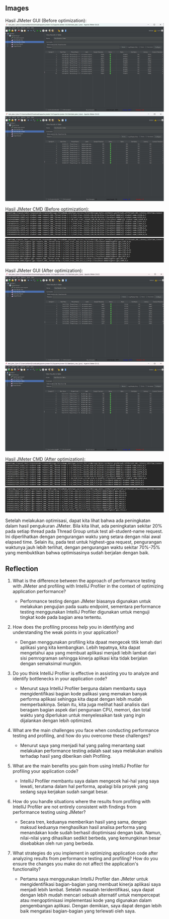 ## Images

Hasil JMeter GUI (Before optimization):
![](tests_before_2.jpg)
![](tests_before_3.jpg)

Hasil JMeter CMD (Before optimization):
![](results_before_2.jpg)
![](results_before_3.jpg)

Hasil JMeter GUI (After optimization):
![](tests_after_2.jpg)
![](tests_after_3.jpg)

Hasil JMeter CMD (After optimization):
![](results_after_2.jpg)
![](results_after_3.jpg)

Setelah melakukan optimisasi, dapat kita lihat bahwa ada peningkatan dalam hasil pengukuran JMeter. Bila kita lihat, 
ada peningkatan sekitar 20% pada setiap thread pada Thread Group untuk test all-student-name request. Ini diperlihatkan 
dengan pengurangan waktu yang setara dengan nilai awal elapsed time. Selain itu, pada test untuk highest-gpa request,
pengurangan waktunya jauh lebih terlihat, dengan pengurangan waktu sekitar 70%-75% yang membuktikan bahwa optimisasinya 
sudah berjalan dengan baik.

## Reflection
1. What is the difference between the approach of performance testing with JMeter and profiling with IntelliJ Profiler 
in the context of optimizing application performance?
   - Performance testing dengan JMeter biasanya digunakan untuk melakukan pengujian pada suatu endpoint, sementara 
   performance testing menggunakan IntelliJ Profiler digunakan untuk menguji tingkat kode pada bagian area tertentu.

2. How does the profiling process help you in identifying and understanding the weak points in your application?
   - Dengan menggunakan profiling kita dpaat mengecek titik lemah dari aplikasi yang kita kembangkan. Lebih tepatnya,
   kita dapat mengetahui apa yang membuat aplikasi menjadi lebih lambat dari sisi pemrograman sehingga kinerja aplikasi
   kita tidak berjalan dengan semaksimal mungkin.

3. Do you think IntelliJ Profiler is effective in assisting you to analyze and identify bottlenecks in your application code?
   - Menurut saya IntelliJ Profiler berguna dalam membantu saya mengidentifikasi bagian kode palikasi yang memakan 
   banyak performa aplikasi sehingga kita dapat dengan lebih mudah memperbaikinya. Selain itu, kita juga melihat hasil
   analisis dari beragam bagian aspek dari pengunaan CPU, memori, dan total waktu yang diperlukan untuk menyelesaikan
   task yang ingin dijalankan dengan lebih optimized. 
   
4. What are the main challenges you face when conducting performance testing and profiling, and how do you overcome 
these challenges?
   - Menurut saya yang menjadi hal yang paling menantang saat melakukan performance testing adalah saat saya melakukan
   analisis terhadap hasil yang diberikan oleh Profiling.

5. What are the main benefits you gain from using IntelliJ Profiler for profiling your application code?
   - IntelliJ Profiler membantu saya dalam mengecek hal-hal yang saya lewati, terutama dalam hal performa, apalagi bila
   proyek yang sedang saya kerjakan sudah sangat besar.

6. How do you handle situations where the results from profiling with IntelliJ Profiler are not entirely consistent with 
findings from performance testing using JMeter?
   - Secara tren, keduanya memberikan hasil yang sama, dengan maksud keduanya menghasilkan hasil analisa performa yang
   menandakan kode sudah berhasil dioptimisasi dengan baik. Namun, nilai-nilai yang dihasilkan sedikit berbeda, yang
   kemungkinan besar disebabkan oleh run yang berbeda.

7. What strategies do you implement in optimizing application code after analyzing results from performance testing and 
profiling? How do you ensure the changes you make do not affect the application's functionality?
   - Pertama saya menggunakan IntelliJ Profiler dan JMeter untuk mengidentifikasi bagian-bagian yang membuat kinerja
   aplikasi saya menjadi lebih lambat. Setelah masalah teridentifikasi, saya dapat dengan lebih mudah mencari sebuah 
   alternatif untuk mempercepat atau mengoptimisasi implementasi kode yang digunakan dalam pengembangan aplikasi. Dengan
   demikian, saya dapat dengan lebih baik mengatasi bagian-bagian yang terlewati oleh saya.